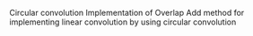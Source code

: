 Circular convolution
Implementation of Overlap Add method for implementing linear convolution by using circular convolution
